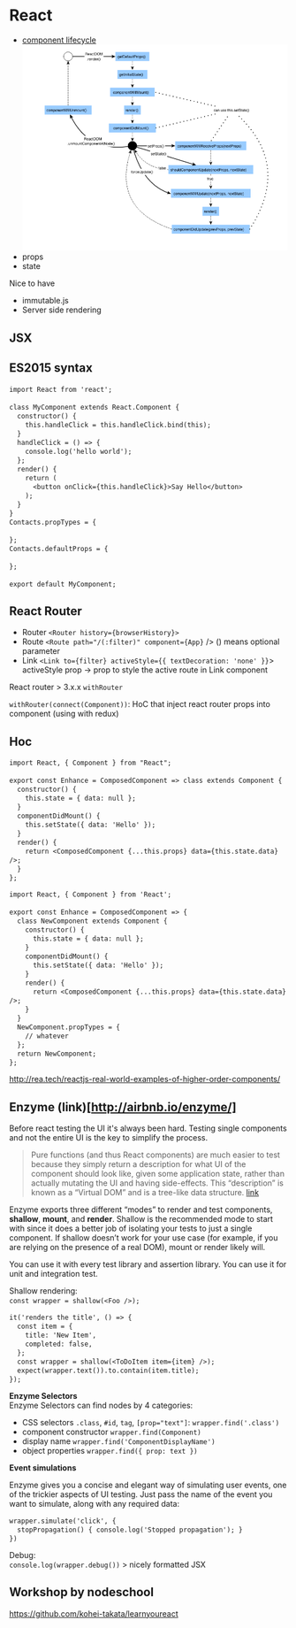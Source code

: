 # React
- [component lifecycle](http://dbertella.github.io/react-lifecycle-svg/)
  ![react lifecycle](./img/react-lifecycle.png)
- props
- state

Nice to have
- immutable.js
- Server side rendering

## JSX


## ES2015 syntax
```
import React from 'react';

class MyComponent extends React.Component {
  constructor() {
    this.handleClick = this.handleClick.bind(this);
  }
  handleClick = () => {
    console.log('hello world');
  };
  render() {
    return (
      <button onClick={this.handleClick}>Say Hello</button>
    );
  }
}
Contacts.propTypes = {

};
Contacts.defaultProps = {

};

export default MyComponent;
```
## React Router

- Router
  `<Router history={browserHistory}>`
- Route
  `<Route path="/(:filter)" component={App}` />
  () means optional parameter
- Link
  `<Link to={filter} activeStyle={{ textDecoration: 'none' }}`>
  activeStyle prop -> prop to style the active route in Link component

React router > 3.x.x `withRouter`

`withRouter(connect(Component))`: HoC that inject react router props into component (using with redux)

## Hoc
```
import React, { Component } from "React";

export const Enhance = ComposedComponent => class extends Component {
  constructor() {
    this.state = { data: null };
  }
  componentDidMount() {
    this.setState({ data: 'Hello' });
  }
  render() {
    return <ComposedComponent {...this.props} data={this.state.data} />;
  }
};
```

```
import React, { Component } from 'React';

export const Enhance = ComposedComponent => {
  class NewComponent extends Component {
    constructor() {
      this.state = { data: null };
    }
    componentDidMount() {
      this.setState({ data: 'Hello' });
    }
    render() {
      return <ComposedComponent {...this.props} data={this.state.data} />;
    }
  }
  NewComponent.propTypes = {
    // whatever
  };
  return NewComponent;
};
```
http://rea.tech/reactjs-real-world-examples-of-higher-order-components/

## Enzyme (link)[http://airbnb.io/enzyme/]
Before react testing the UI it's always been hard.
Testing single components and not the entire UI is the key to simplify the process.

> Pure functions (and thus React components) are much easier to test because they simply return a description for what UI of the component should look like, given some application state, rather than actually mutating the UI and having side-effects. This “description” is known as a “Virtual DOM” and is a tree-like data structure.
[link](https://medium.com/airbnb-engineering/enzyme-javascript-testing-utilities-for-react-a417e5e5090f#.jolxe9mz8)

Enzyme exports three different “modes” to render and test components, **shallow**, **mount**, and **render**. Shallow is the recommended mode to start with since it does a better job of isolating your tests to just a single component. If shallow doesn’t work for your use case (for example, if you are relying on the presence of a real DOM), mount or render likely will.

You can use it with every test library and assertion library. You can use it for unit and integration test.

Shallow rendering:  
`const wrapper = shallow(<Foo />);`

```
it('renders the title', () => {
  const item = {
    title: 'New Item',
    completed: false,
  };
  const wrapper = shallow(<ToDoItem item={item} />);
  expect(wrapper.text()).to.contain(item.title);
});
```

**Enzyme Selectors**  
Enzyme Selectors can find nodes by 4 categories:
- CSS selectors `.class`, `#id`, `tag`, `[prop="text"]`: `wrapper.find('.class')`
- component constructor `wrapper.find(Component)`
- display name `wrapper.find('ComponentDisplayName')`
- object properties `wrapper.find({ prop: text })`

**Event simulations**

Enzyme gives you a concise and elegant way of simulating user events, one of the trickier aspects of UI testing. Just pass the name of the event you want to simulate, along with any required data:

```
wrapper.simulate('click', {
  stopPropagation() { console.log('Stopped propagation'); }
})
```

Debug:  
`console.log(wrapper.debug())` > nicely formatted JSX

## Workshop by nodeschool
https://github.com/kohei-takata/learnyoureact
